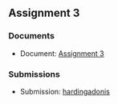 ## Assignment 3

### Documents

- Document: [Assignment 3](docs/Assignment%203.pdf)

### Submissions

- Submission: [hardingadonis](https://github.com/MMA301/assignment-3)
